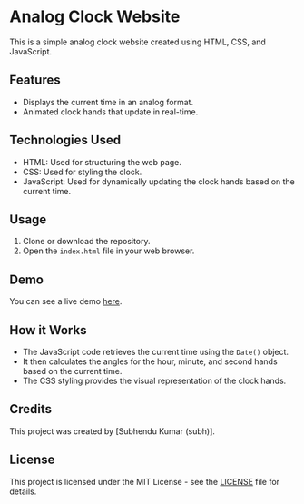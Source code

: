 # Analog Clock Website

This is a simple analog clock website created using HTML, CSS, and JavaScript.

## Features

- Displays the current time in an analog format.
- Animated clock hands that update in real-time.

## Technologies Used

- HTML: Used for structuring the web page.
- CSS: Used for styling the clock.
- JavaScript: Used for dynamically updating the clock hands based on the current time.

## Usage

1. Clone or download the repository.
2. Open the `index.html` file in your web browser.

## Demo

You can see a live demo [here](https://analog-clock-subh.netlify.app/).

## How it Works

- The JavaScript code retrieves the current time using the `Date()` object.
- It then calculates the angles for the hour, minute, and second hands based on the current time.
- The CSS styling provides the visual representation of the clock hands.

## Credits

This project was created by [Subhendu Kumar (subh)].

## License

This project is licensed under the MIT License - see the [LICENSE](LICENSE) file for details.
